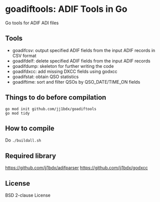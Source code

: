 # goadiftools: ADIF Tools in Go

Go tools for ADIF ADI files

## Tools

* goadifcsv: output specified ADIF fields from the input ADIF records in CSV format
* goadifdelf: delete specified ADIF fields from the input ADIF records
* goadifdump: skeleton for further writing the code
* goadifdxcc: add missing DXCC fields using godxcc
* goadifstat: obtain QSO statistics
* goadiftime: sort and filter QSOs by QSO\_DATE/TIME\_ON fields

## Things to do before compilation

```shell
go mod init github.com/jj1bdx/goadiftools
go mod tidy
```

## How to compile

Do `./buildall.sh`

## Required library

https://github.com/jj1bdx/adifparser
https://github.com/jj1bdx/godxcc

## License

BSD 2-clause License
